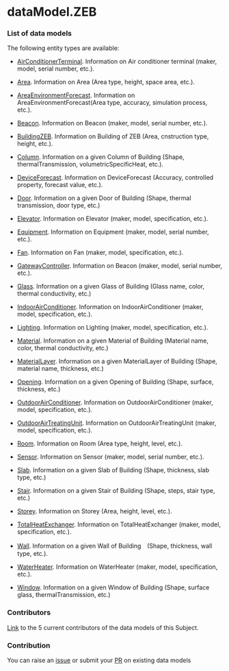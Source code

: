 # dataModel.ZEB

### List of data models

The following entity types are available:
- [AirConditionerTerminal](https://github.com/smart-data-models/dataModel.ZEB/blob/master/AirConditionerTerminal/README.md). Information on Air conditioner terminal (maker, model, serial number, etc.).

- [Area](https://github.com/smart-data-models/dataModel.ZEB/blob/master/Area/README.md). Information on Area (Area type, height, space area, etc.).

- [AreaEnvironmentForecast](https://github.com/smart-data-models/dataModel.ZEB/blob/master/AreaEnvironmentForecast/README.md). Information on AreaEnvironmentForecast(Area type, accuracy, simulation process, etc.).

- [Beacon](https://github.com/smart-data-models/dataModel.ZEB/blob/master/Beacon/README.md). Information on Beacon (maker, model, serial number, etc.).

- [BuildingZEB](https://github.com/smart-data-models/dataModel.ZEB/blob/master/BuildingZEB/README.md). Information on Building of ZEB (Area, cnstruction type, height, etc.).

- [Column](https://github.com/smart-data-models/dataModel.ZEB/blob/master/Column/README.md). Information on a given Column of Building (Shape, thermalTransmission, volumetricSpecificHeat, etc.).

- [DeviceForecast](https://github.com/smart-data-models/dataModel.ZEB/blob/master/DeviceForecast/README.md). Information on DeviceForecast (Accuracy, controlled property, forecast value, etc.).

- [Door](https://github.com/smart-data-models/dataModel.ZEB/blob/master/Door/README.md). Information on a given Door of Building (Shape, thermal transmission, door type, etc.)

- [Elevator](https://github.com/smart-data-models/dataModel.ZEB/blob/master/Elevator/README.md). Information on Elevator (maker, model, specification, etc.).

- [Equipment](https://github.com/smart-data-models/dataModel.ZEB/blob/master/Equipment/README.md). Information on Equipment (maker, model, serial number, etc.).

- [Fan](https://github.com/smart-data-models/dataModel.ZEB/blob/master/Fan/README.md). Information on Fan (maker, model, specification, etc.).

- [GatewayController](https://github.com/smart-data-models/dataModel.ZEB/blob/master/GatewayController/README.md). Information on Beacon (maker, model, serial number, etc.).

- [Glass](https://github.com/smart-data-models/dataModel.ZEB/blob/master/Glass/README.md). Information on a given Glass of Building (Glass name, color, thermal conductivity, etc.)

- [IndoorAirConditioner](https://github.com/smart-data-models/dataModel.ZEB/blob/master/IndoorAirConditioner/README.md). Information on IndoorAirConditioner (maker, model, specification, etc.).

- [Lighting](https://github.com/smart-data-models/dataModel.ZEB/blob/master/Lighting/README.md). Information on Lighting (maker, model, specification, etc.).

- [Material](https://github.com/smart-data-models/dataModel.ZEB/blob/master/Material/README.md). Information on a given Material of Building (Material name, color, thermal conductivity, etc.)

- [MaterialLayer](https://github.com/smart-data-models/dataModel.ZEB/blob/master/MaterialLayer/README.md). Information on a given MaterialLayer of Building (Shape, material name, thickness, etc.)

- [Opening](https://github.com/smart-data-models/dataModel.ZEB/blob/master/Opening/README.md). Information on a given Opening of Building (Shape, surface, thickness, etc.)

- [OutdoorAirConditioner](https://github.com/smart-data-models/dataModel.ZEB/blob/master/OutdoorAirConditioner/README.md). Information on OutdoorAirConditioner (maker, model, specification, etc.).

- [OutdoorAirTreatingUnit](https://github.com/smart-data-models/dataModel.ZEB/blob/master/OutdoorAirTreatingUnit/README.md). Information on OutdoorAirTreatingUnit (maker, model, specification, etc.).

- [Room](https://github.com/smart-data-models/dataModel.ZEB/blob/master/Room/README.md). Information on Room (Area type, height, level, etc.).

- [Sensor](https://github.com/smart-data-models/dataModel.ZEB/blob/master/Sensor/README.md). Information on Sensor (maker, model, serial number, etc.).

- [Slab](https://github.com/smart-data-models/dataModel.ZEB/blob/master/Slab/README.md). Information on a given Slab of Building (Shape, thickness, slab type, etc.)

- [Stair](https://github.com/smart-data-models/dataModel.ZEB/blob/master/Stair/README.md). Information on a given Stair of Building (Shape, steps, stair type, etc.)

- [Storey](https://github.com/smart-data-models/dataModel.ZEB/blob/master/Storey/README.md). Information on Storey (Area, height, level, etc.).

- [TotalHeatExchanger](https://github.com/smart-data-models/dataModel.ZEB/blob/master/TotalHeatExchanger/README.md). Information on TotalHeatExchanger (maker, model, specification, etc.).

- [Wall](https://github.com/smart-data-models/dataModel.ZEB/blob/master/Wall/README.md). Information on a given Wall of Building　(Shape, thickness, wall type, etc.).

- [WaterHeater](https://github.com/smart-data-models/dataModel.ZEB/blob/master/WaterHeater/README.md). Information on WaterHeater (maker, model, specification, etc.).

- [Window](https://github.com/smart-data-models/dataModel.ZEB/blob/master/Window/README.md). Information on a given Window of Building (Shape, surface glass, thermalTransmission, etc.)



### Contributors
[Link](https://github.com/smart-data-models/dataModel.ZEB/blob/master/CONTRIBUTORS.yaml) to the 5 current contributors of the data models of this Subject.


### Contribution
You can raise an [issue](https://github.com/smart-data-models/dataModel.ZEB/issues) or submit your [PR](https://github.com/smart-data-models/dataModel.ZEB/pulls) on existing data models
